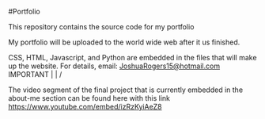 #Portfolio

This repository contains the source code for my portfolio

My portfolio will be uploaded to the world wide web after it us finished.

CSS, HTML, Javascript, and Python are embedded in the files that will make up the website. For details, email: JoshuaRogers15@hotmail.com
IMPORTANT
|
|
\/

The video segment of the final project that is currently embedded in the about-me section can be found here with this link https://www.youtube.com/embed/izRzKyiAeZ8
